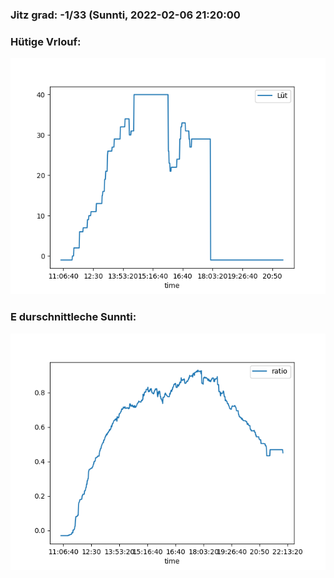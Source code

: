 ### Jitz grad: -1/33 (Sunnti, 2022-02-06 21:20:00

### Hütige Vrlouf:
![Graph](Today.png)

### E durschnittleche Sunnti:
![Graph](Sunnti.png)